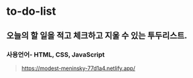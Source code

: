 # to-do-list 
## 오늘의 할 일을 적고 체크하고 지울 수 있는 투두리스트.

### 사용언어- HTML, CSS, JavaScript


> https://modest-meninsky-77d1a4.netlify.app/
